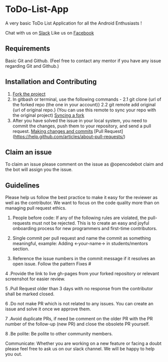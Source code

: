 # ToDo-List-App


A very basic ToDo List Application for all the Android Enthusiasts !

Chat with us on [Slack](https://opencodeiiita.slack.com/)
Like us on [Facebook](https://www.facebook.com/opencodeiiita/)

## Requirements
Basic Git and Github. (Feel free to contact any mentor if you have any issue regarding Git and Github.)

## Installation and Contributing

1. [Fork the project](https://help.github.com/articles/fork-a-repo/#step-2-create-a-local-clone-of-your-fork)
2. In gitbash or terminal, use the following commands - 
   2.1 git clone {url of the forked repo (the one in your account)}
   2.2 git remote add original {url of original repo.}
       (You can use this remote to sync your repo with the original project) [Syncing a fork](https://help.github.com/articles/syncing-a-fork/)
3. After you have solved the issue in your local system, you need to commit the changes, push them to your repository,
   and send a pull request.
   [Making changes and commits](https://dont-be-afraid-to-commit.readthedocs.io/en/latest/git/commandlinegit.html#commit-your-changes)
   [Pull Request] (https://help.github.com/articles/about-pull-requests/)

## Claim an issue
To claim an issue please comment on the issue as @opencodebot claim and the bot will assign you the issue.

## Guidelines

Please help us follow the best practice to make it easy for the reviewer as well as the contributor. We want to focus on the code quality more than on managing pull request ethics.

1. People before code: If any of the following rules are violated, the pull-requests must not be rejected. This is to create an easy and joyful onboarding process for new programmers and first-time contributors.

2. Single commit per pull request and name the commit as something meaningful, example: Adding <-your-name-> in students/mentors section.

3. Reference the issue numbers in the commit message if it resolves an open issue. Follow the pattern Fixes #

4 .Provide the link to live gh-pages from your forked repository or relevant screenshot for easier review.

5 .Pull Request older than 3 days with no response from the contributor shall be marked closed.

6 .Do not make PR which is not related to any issues. You can create an issue and solve it once we approve them.

7 .Avoid duplicate PRs, if need be comment on the older PR with the PR number of the follow-up (new PR) and close the obsolete PR yourself.

8 .Be polite: Be polite to other community members.

Communicate: Whether you are working on a new feature or facing a doubt please feel free to ask us on our slack channel. We will be happy to help you out.

